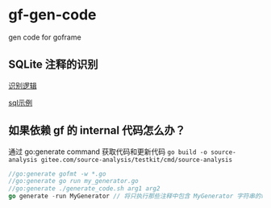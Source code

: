 # gf-gen-code
gen code  for goframe

## SQLite 注释的识别

[识别逻辑](https://github.com/clh021/gf-gen-code/commit/54d110e663c8eedd51f40c750be10726b2dfdb65)

[sql示例](https://github.com/clh021/gf-gen-code/blob/main/service/db/test.sql)


## 如果依赖 gf 的 internal 代码怎么办？
通过 go:generate command 获取代码和更新代码
`go build -o source-analysis gitee.com/source-analysis/testkit/cmd/source-analysis`
```go
//go:generate gofmt -w *.go
//go:generate go run my_generator.go
//go:generate ./generate_code.sh arg1 arg2
go generate -run MyGenerator // 将只执行那些注释中包含 MyGenerator 字符串的命令
```
